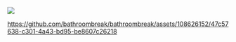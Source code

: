 
![](https://i.postimg.cc/MG2rKC9h/ezgif-com-added-text-1.gif) 



https://github.com/bathroombreak/bathroombreak/assets/108626152/47c57638-c301-4a43-bd95-be8607c26218

